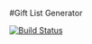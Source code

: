 #Gift List Generator

[![Build Status](https://travis-ci.org/troyblank/gift-list-generator.svg?branch=master)](https://travis-ci.org/troyblank/gift-list-generator)
